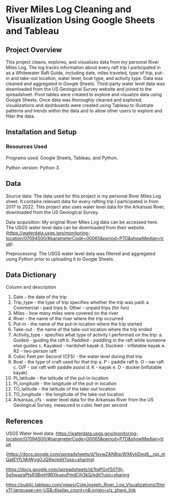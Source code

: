 # River Miles Log Cleaning and Visualization Using Google Sheets and Tableau

## Project Overview
This project cleans, explores, and visualizes data from my personal River Miles Log. The log tracks information about every raft trip I participated in as a Whitewater Raft Guide, including date, miles traveled, type of trip, put-in and take-out location, water level, boat type, and activity type. Data was cleaned and aggregated in Google Sheets. Third-party water level data was downloaded from the US Geological Survey website and joined to the spreadsheet. Pivot tables were created to explore and visualize data using Google Sheets. Once data was thoroughly cleaned and explored, visualizations and dashboards were created using Tableau to illustrate patterns and trends within the data and to allow other users to explore and filter the data. 

## Installation and Setup

### Resources Used

Programs used: Google Sheets, Tableau, and Python.

Python version: Python 3.

## Data

Source data: The data used for this project is my personal River Miles Log sheet. It contains relevant data for every rafting trip I participated in from 2017 to 2022. This project also uses water level data for the Arkansas River, downloaded from the US Geological Survey. 

Data acquisition: My original River Miles Log data can be accessed here. The USGS water level data can be downloaded from their website. (https://waterdata.usgs.gov/monitoring-location/07094500/#parameterCode=00065&period=P7D&showMedian=true).

Preprocessing: The USGS water level data was filtered and aggregated using Python prior to uploading it to Google Sheets.

## Data Dictionary
Column and description
1. Date - the date of the trip
2. Trip_type - the type of trip specifies whether the trip was paid: 
   a. Commercial - paid trips
   b. Other - unpaid trips (for fun)
5. Miles - how many miles were covered on the river
6. River - the name of the river where the trip occurred
7. Put-in - the name of the put-in location where the trip started
8. Take-out - the name of the take-out location where the trip ended
9. Activity_type - specifies what type of activity I performed on the trip: 
  a. Guided - guiding the raft
  b. Paddled - paddling in the raft while someone else guides
  c. Kayaked - hardshell kayak
  d. Duckied - inflatable kayak
  e. R2 - two-person raft
10. Cubic Feet per Second (CFS) - the water level during that trip
11. Boat - the type of craft used for that trip
  a. P - paddle raft
  b. O - oar raft
  c. O/P - oar raft with paddle assist
  d. K - kayak
  e. D - duckie (inflatable kayak)
12. PI_latitude - the latitude of the put-in location
13. PI_longitude - the longitude of the put-in location
14. TO_latitude - the latitude of the take-out location
15. TO_longitude - the longitude of the take-out location
16. Arkansas_cfs - water level data for the Arkansas River from the US Geological Survey, measured in cubic feet per second

## References
USGS Water level data: https://waterdata.usgs.gov/monitoring-location/07094500/#parameterCode=00065&period=P7D&showMedian=true

(https://docs.google.com/spreadsheets/d/1xvwZAN8gcWX6ytiDeq9__npj_mQatEYfLMnWygOJQ9w/edit?usp=sharing)

https://docs.google.com/spreadsheets/d/1tqPGxfS0T6j-5g5wazgPtsR3BmH9RXkueuPmdCjh3kQ/edit?usp=sharing

https://public.tableau.com/views/ColeJoseph_River_Log_Visualizations/Story1?:language=en-US&:display_count=n&:origin=viz_share_link
